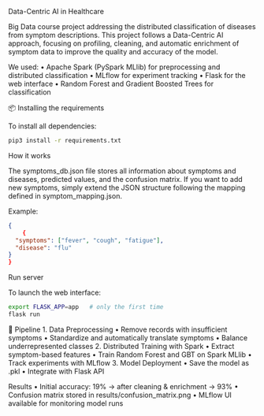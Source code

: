 Data-Centric AI in Healthcare

Big Data course project addressing the distributed classification of diseases from symptom descriptions.
This project follows a Data-Centric AI approach, focusing on profiling, cleaning, and automatic enrichment of symptom data to improve the quality and accuracy of the model.


We used:
	•	Apache Spark (PySpark MLlib) for preprocessing and distributed classification
	•	MLflow for experiment tracking
	•	Flask for the web interface
	•	Random Forest and Gradient Boosted Trees for classification

📦 Installing the requirements

To install all dependencies:
```bash
pip3 install -r requirements.txt
```

How it works

The symptoms_db.json file stores all information about symptoms and diseases, predicted values, and the confusion matrix.
If you want to add new symptoms, simply extend the JSON structure following the mapping defined in symptom_mapping.json.

Example:
```json
{
    {
  "symptoms": ["fever", "cough", "fatigue"],
  "disease": "flu"
}
}
```
Run server

To launch the web interface:
```bash
export FLASK_APP=app   # only the first time
flask run
```
🔄 Pipeline
	1.	Data Preprocessing
  	•	Remove records with insufficient symptoms
  	•	Standardize and automatically translate symptoms
  	•	Balance underrepresented classes
	2.	Distributed Training with Spark
  	•	Extract symptom-based features
  	•	Train Random Forest and GBT on Spark MLlib
  	•	Track experiments with MLflow
	3.	Model Deployment
  	•	Save the model as .pkl
  	•	Integrate with Flask API

 Results
  	•	Initial accuracy: 19% → after cleaning & enrichment → 93%
  	•	Confusion matrix stored in results/confusion_matrix.png
  	•	MLflow UI available for monitoring model runs

   
